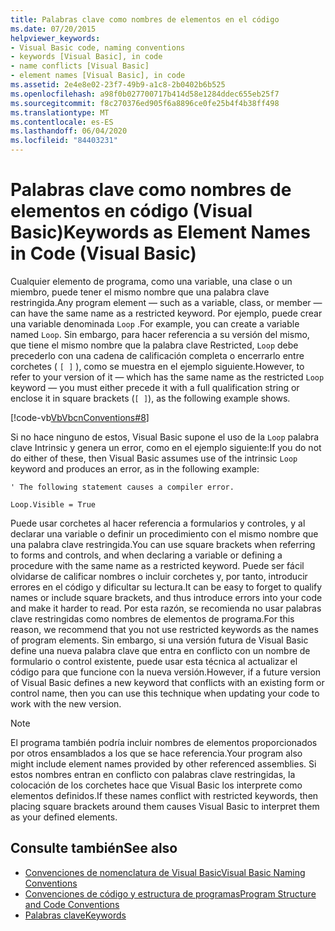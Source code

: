 ```yaml
---
title: Palabras clave como nombres de elementos en el código
ms.date: 07/20/2015
helpviewer_keywords:
- Visual Basic code, naming conventions
- keywords [Visual Basic], in code
- name conflicts [Visual Basic]
- element names [Visual Basic], in code
ms.assetid: 2e4e8e02-23f7-49b9-a1c8-2b0402b6b525
ms.openlocfilehash: a98f0b027700717b414d58e1284ddec655eb25f7
ms.sourcegitcommit: f8c270376ed905f6a8896ce0fe25b4f4b38ff498
ms.translationtype: MT
ms.contentlocale: es-ES
ms.lasthandoff: 06/04/2020
ms.locfileid: "84403231"
---
```

# <a name="keywords-as-element-names-in-code-visual-basic"></a><span data-ttu-id="ee1b4-102">Palabras clave como nombres de elementos en código (Visual Basic)</span><span class="sxs-lookup"><span data-stu-id="ee1b4-102">Keywords as Element Names in Code (Visual Basic)</span></span>
<span data-ttu-id="ee1b4-103">Cualquier elemento de programa, como una variable, una clase o un miembro, puede tener el mismo nombre que una palabra clave restringida.</span><span class="sxs-lookup"><span data-stu-id="ee1b4-103">Any program element — such as a variable, class, or member — can have the same name as a restricted keyword.</span></span> <span data-ttu-id="ee1b4-104">Por ejemplo, puede crear una variable denominada `Loop` .</span><span class="sxs-lookup"><span data-stu-id="ee1b4-104">For example, you can create a variable named `Loop`.</span></span> <span data-ttu-id="ee1b4-105">Sin embargo, para hacer referencia a su versión del mismo, que tiene el mismo nombre que la palabra clave Restricted, `Loop` debe precederlo con una cadena de calificación completa o encerrarlo entre corchetes ( `[ ]` ), como se muestra en el ejemplo siguiente.</span><span class="sxs-lookup"><span data-stu-id="ee1b4-105">However, to refer to your version of it — which has the same name as the restricted `Loop` keyword — you must either precede it with a full qualification string or enclose it in square brackets (`[ ]`), as the following example shows.</span></span>  
  
 [!code-vb[VbVbcnConventions#8](~/samples/snippets/visualbasic/VS_Snippets_VBCSharp/VbVbcnConventions/VB/Class1.vb#8)]  
  
 <span data-ttu-id="ee1b4-106">Si no hace ninguno de estos, Visual Basic supone el uso de la `Loop` palabra clave Intrinsic y genera un error, como en el ejemplo siguiente:</span><span class="sxs-lookup"><span data-stu-id="ee1b4-106">If you do not do either of these, then Visual Basic assumes use of the intrinsic `Loop` keyword and produces an error, as in the following example:</span></span>  
  
 `' The following statement causes a compiler error.`  
  
 `Loop.Visible = True`  
  
 <span data-ttu-id="ee1b4-107">Puede usar corchetes al hacer referencia a formularios y controles, y al declarar una variable o definir un procedimiento con el mismo nombre que una palabra clave restringida.</span><span class="sxs-lookup"><span data-stu-id="ee1b4-107">You can use square brackets when referring to forms and controls, and when declaring a variable or defining a procedure with the same name as a restricted keyword.</span></span> <span data-ttu-id="ee1b4-108">Puede ser fácil olvidarse de calificar nombres o incluir corchetes y, por tanto, introducir errores en el código y dificultar su lectura.</span><span class="sxs-lookup"><span data-stu-id="ee1b4-108">It can be easy to forget to qualify names or include square brackets, and thus introduce errors into your code and make it harder to read.</span></span> <span data-ttu-id="ee1b4-109">Por esta razón, se recomienda no usar palabras clave restringidas como nombres de elementos de programa.</span><span class="sxs-lookup"><span data-stu-id="ee1b4-109">For this reason, we recommend that you not use restricted keywords as the names of program elements.</span></span> <span data-ttu-id="ee1b4-110">Sin embargo, si una versión futura de Visual Basic define una nueva palabra clave que entra en conflicto con un nombre de formulario o control existente, puede usar esta técnica al actualizar el código para que funcione con la nueva versión.</span><span class="sxs-lookup"><span data-stu-id="ee1b4-110">However, if a future version of Visual Basic defines a new keyword that conflicts with an existing form or control name, then you can use this technique when updating your code to work with the new version.</span></span>  
  
> [!NOTE]
> <span data-ttu-id="ee1b4-111">El programa también podría incluir nombres de elementos proporcionados por otros ensamblados a los que se hace referencia.</span><span class="sxs-lookup"><span data-stu-id="ee1b4-111">Your program also might include element names provided by other referenced assemblies.</span></span> <span data-ttu-id="ee1b4-112">Si estos nombres entran en conflicto con palabras clave restringidas, la colocación de los corchetes hace que Visual Basic los interprete como elementos definidos.</span><span class="sxs-lookup"><span data-stu-id="ee1b4-112">If these names conflict with restricted keywords, then placing square brackets around them causes Visual Basic to interpret them as your defined elements.</span></span>  
  
## <a name="see-also"></a><span data-ttu-id="ee1b4-113">Consulte también</span><span class="sxs-lookup"><span data-stu-id="ee1b4-113">See also</span></span>

- [<span data-ttu-id="ee1b4-114">Convenciones de nomenclatura de Visual Basic</span><span class="sxs-lookup"><span data-stu-id="ee1b4-114">Visual Basic Naming Conventions</span></span>](naming-conventions.md)
- [<span data-ttu-id="ee1b4-115">Convenciones de código y estructura de programas</span><span class="sxs-lookup"><span data-stu-id="ee1b4-115">Program Structure and Code Conventions</span></span>](program-structure-and-code-conventions.md)
- [<span data-ttu-id="ee1b4-116">Palabras clave</span><span class="sxs-lookup"><span data-stu-id="ee1b4-116">Keywords</span></span>](../../language-reference/keywords/index.md)
